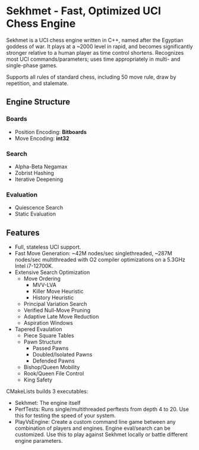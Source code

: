# Sekhmet - Fast, Optimized UCI Chess Engine
Sekhmet is a UCI chess engine written in C++, named after the Egyptian goddess of war. It 
plays at a ~2000 level in rapid, and becomes significantly stronger relative to a human player
as time control shortens. 
Recognizes most UCI commands/parameters; uses time appropriately in multi- and single-phase games.

Supports all rules of standard chess, including 50 move rule, draw by repetition, and
stalemate. 
## Engine Structure
### Boards
- Position Encoding: **Bitboards**
- Move Encoding: **int32**
### Search
- Alpha-Beta Negamax
- Zobrist Hashing
- Iterative Deepening
### Evaluation
- Quiescence Search
- Static Evaluation

## Features
- Full, stateless UCI support.
- Fast Move Generation: ~42M nodes/sec singlethreaded, ~287M nodes/sec multithreaded with O2 compiler optimizations on a 5.3GHz Intel i7-12700K.
- Extensive Search Optimization
  - Move Ordering
    - MVV-LVA
    - Killer Move Heuristic
    - History Heuristic
  - Principal Variation Search
  - Verified Null-Move Pruning
  - Adaptive Late Move Reduction
  - Aspiration Windows
- Tapered Evaulation
  - Piece Square Tables
  - Pawn Structure
    - Passed Pawns
    - Doubled/Isolated Pawns
    - Defended Pawns
  - Bishop/Queen Mobility
  - Rook/Queen File Control
  - King Safety

CMakeLists builds 3 executables:
- Sekhmet: The engine itself
- PerfTests: Runs single/multithreaded perftests from depth 4 to 20. Use this for testing the speed of your system.
- PlayVsEngine: Create a custom command line game between any combination of players and engines. Engine eval/search can be customized. Use this to play against Sekhmet locally or battle different engine parameters.
